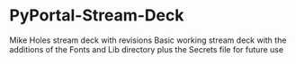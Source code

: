 # PyPortal-Stream-Deck
Mike Holes stream deck with revisions 
Basic working stream deck with the additions of the Fonts and Lib directory plus the Secrets file for future use 
